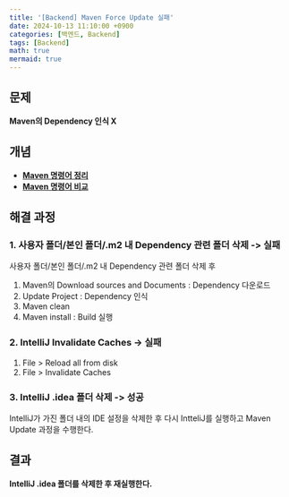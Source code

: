```yaml
---
title: '[Backend] Maven Force Update 실패'
date: 2024-10-13 11:10:00 +0900
categories: [백엔드, Backend]
tags: [Backend]
math: true
mermaid: true
---
```


## 문제
**Maven의 Dependency 인식 X**

## 개념
- [**Maven 명령어 정리**](https://thalals.tistory.com/345)
- [**Maven 명령어 비교**](https://jinlunalee.tistory.com/12)

## 해결 과정
### 1. 사용자 폴더/본인 폴더/.m2 내 Dependency 관련 폴더 삭제 -> 실패
사용자 폴더/본인 폴더/.m2 내 Dependency 관련 폴더 삭제 후
1. Maven의 Download sources and Documents : Dependency 다운로드
2. Update Project : Dependency 인식
3. Maven clean
4. Maven install : Build 실행

### 2. IntelliJ Invalidate Caches -> 실패
1. File > Reload all from disk
2. File > Invalidate Caches

### 3. IntelliJ .idea 폴더 삭제 -> 성공
IntelliJ가 가진 폴더 내의 IDE 설정을 삭제한 후 다시 IntteliJ를 실행하고 Maven Update 과정을 수행한다.

## 결과
**IntelliJ .idea 폴더를 삭제한 후 재실행한다.**